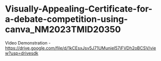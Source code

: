 # Visually-Appealing-Certificate-for-a-debate-competition-using-canva_NM2023TMID20350

Video Demonstration - https://drive.google.com/file/d/1kCEsxJsv5J71UMuniel57iFVDh2oBCSV/view?usp=drivesdk

